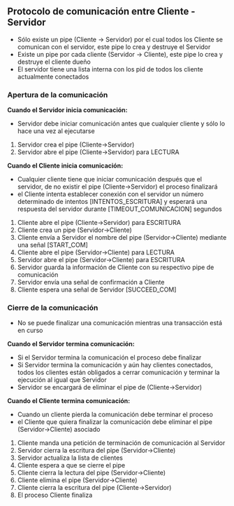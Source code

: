 ## Protocolo de comunicación entre Cliente - Servidor
* Sólo existe un pipe (Cliente -> Servidor) por el cual todos los Cliente se comunican con el servidor, este pipe lo crea y destruye el Servidor
* Existe un pipe por cada cliente (Servidor -> Cliente), este pipe lo crea y destruye el cliente dueño
* El servidor tiene una lista interna con los pid de todos los cliente actualmente conectados

### Apertura de la comunicación
**Cuando el Servidor inicia comunicación:**
* Servidor debe iniciar comunicación antes que cualquier cliente y sólo lo hace una vez al ejecutarse
  
1. Servidor crea el pipe (Cliente->Servidor)
2. Servidor abre el pipe (Cliente->Servidor) para LECTURA

**Cuando el Cliente inicia comunicación:**
* Cualquier cliente tiene que iniciar comunicación después que el servidor, de no existir el pipe (Cliente->Servidor) el proceso finalizará
* el Cliente intenta establecer conexión con el servidor un número determinado de intentos [INTENTOS_ESCRITURA] y esperará una respuesta del servidor durante [TIMEOUT_COMUNICACION] segundos
  
1. Cliente abre el pipe (Cliente->Servidor) para ESCRITURA
2. Cliente crea un pipe (Servidor->Cliente)
3. Cliente envía a Servidor el nombre del pipe (Servidor->Cliente) mediante una señal [START_COM]
4. Cliente abre el pipe (Servidor->Cliente) para LECTURA
5. Servidor abre el pipe (Servidor->Cliente) para ESCRITURA
6. Servidor guarda la información de Cliente con su respectivo pipe de comunicación
7. Servidor envía una señal de confirmación a Cliente
8. Cliente espera una señal de Servidor [SUCCEED_COM]

### Cierre de la comunicación
* No se puede finalizar una comunicación mientras una transacción está en curso

**Cuando el Servidor termina comunicación:**
* Si el Servidor termina la comunicación el proceso debe finalizar
* Si Servidor termina la comunicación y aún hay clientes conectados, todos los clientes están obligados a cerrar comunicación y terminar la ejecución al igual que Servidor
* Servidor se encargará de eliminar el pipe de (Cliente->Servidor)

**Cuando el Cliente termina comunicación:**
* Cuando un cliente pierda la comunicación debe terminar el proceso
* el Cliente que quiera finalizar la comunicación debe eliminar el pipe (Servidor->Cliente) asociado

1. Cliente manda una petición de terminación de comunicación al Servidor
2. Servidor cierra la escritura del pipe (Servidor->Cliente)
3. Servidor actualiza la lista de clientes
4. Cliente espera a que se cierre el pipe
5. Cliente cierra la lectura del pipe (Servidor->Cliente)
6. Cliente elimina el pipe (Servidor->Cliente)
7. Cliente cierra la escritura del pipe (Cliente->Servidor)
8. El proceso Cliente finaliza